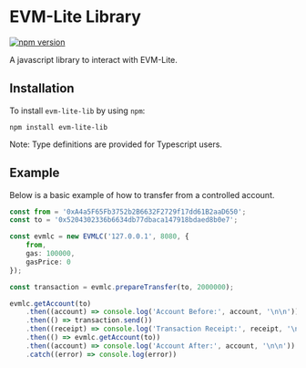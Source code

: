 # EVM-Lite Library

[![npm version](https://badge.fury.io/js/evm-lite-lib.svg)](https://badge.fury.io/js/evm-lite-lib)

A javascript library to interact with EVM-Lite.

## Installation

To install `evm-lite-lib` by using `npm`:

```console
npm install evm-lite-lib
```

Note: Type definitions are provided for Typescript users.

## Example

Below is a basic example of how to transfer from a controlled account.

```typescript
const from = '0xA4a5F65Fb3752b2B6632F2729f17dd61B2aaD650';
const to = '0x5204302336b6634db77dbaca147918bdaed8b0e7';

const evmlc = new EVMLC('127.0.0.1', 8080, {
    from,
    gas: 100000,
    gasPrice: 0
});

const transaction = evmlc.prepareTransfer(to, 2000000);

evmlc.getAccount(to)
    .then((account) => console.log('Account Before:', account, '\n\n'))
    .then(() => transaction.send())
    .then((receipt) => console.log('Transaction Receipt:', receipt, '\n\n'))
    .then(() => evmlc.getAccount(to))
    .then((account) => console.log('Account After:', account, '\n\n'))
    .catch((error) => console.log(error))
```